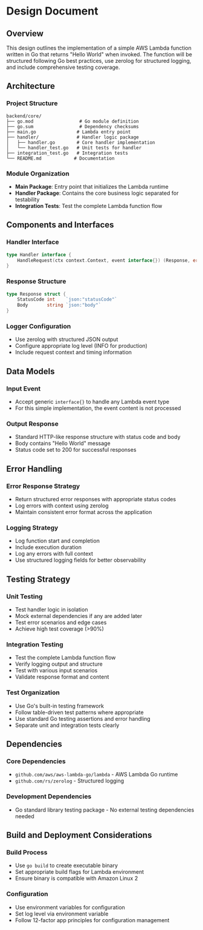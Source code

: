 # Design Document

## Overview

This design outlines the implementation of a simple AWS Lambda function written in Go that returns "Hello World" when invoked. The function will be structured following Go best practices, use zerolog for structured logging, and include comprehensive testing coverage.

## Architecture

### Project Structure
```
backend/core/
├── go.mod                 # Go module definition
├── go.sum                 # Dependency checksums
├── main.go               # Lambda entry point
├── handler/              # Handler logic package
│   ├── handler.go        # Core handler implementation
│   └── handler_test.go   # Unit tests for handler
├── integration_test.go   # Integration tests
└── README.md            # Documentation
```

### Module Organization
- **Main Package**: Entry point that initializes the Lambda runtime
- **Handler Package**: Contains the core business logic separated for testability
- **Integration Tests**: Test the complete Lambda function flow

## Components and Interfaces

### Handler Interface
```go
type Handler interface {
    HandleRequest(ctx context.Context, event interface{}) (Response, error)
}
```

### Response Structure
```go
type Response struct {
    StatusCode int    `json:"statusCode"`
    Body       string `json:"body"`
}
```

### Logger Configuration
- Use zerolog with structured JSON output
- Configure appropriate log level (INFO for production)
- Include request context and timing information

## Data Models

### Input Event
- Accept generic `interface{}` to handle any Lambda event type
- For this simple implementation, the event content is not processed

### Output Response
- Standard HTTP-like response structure with status code and body
- Body contains "Hello World" message
- Status code set to 200 for successful responses

## Error Handling

### Error Response Strategy
- Return structured error responses with appropriate status codes
- Log errors with context using zerolog
- Maintain consistent error format across the application

### Logging Strategy
- Log function start and completion
- Include execution duration
- Log any errors with full context
- Use structured logging fields for better observability

## Testing Strategy

### Unit Testing
- Test handler logic in isolation
- Mock external dependencies if any are added later
- Test error scenarios and edge cases
- Achieve high test coverage (>90%)

### Integration Testing
- Test the complete Lambda function flow
- Verify logging output and structure
- Test with various input scenarios
- Validate response format and content

### Test Organization
- Use Go's built-in testing framework
- Follow table-driven test patterns where appropriate
- Use standard Go testing assertions and error handling
- Separate unit and integration tests clearly

## Dependencies

### Core Dependencies
- `github.com/aws/aws-lambda-go/lambda` - AWS Lambda Go runtime
- `github.com/rs/zerolog` - Structured logging

### Development Dependencies
- Go standard library testing package - No external testing dependencies needed

## Build and Deployment Considerations

### Build Process
- Use `go build` to create executable binary
- Set appropriate build flags for Lambda environment
- Ensure binary is compatible with Amazon Linux 2

### Configuration
- Use environment variables for configuration
- Set log level via environment variable
- Follow 12-factor app principles for configuration management